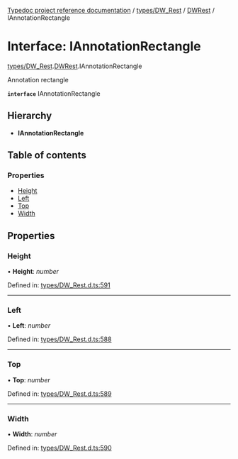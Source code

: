 [Typedoc project reference documentation](../README.md) / [types/DW_Rest](../modules/types_dw_rest.md) / [DWRest](../modules/types_dw_rest.dwrest.md) / IAnnotationRectangle

# Interface: IAnnotationRectangle

[types/DW_Rest](../modules/types_dw_rest.md).[DWRest](../modules/types_dw_rest.dwrest.md).IAnnotationRectangle

Annotation rectangle

**`interface`** IAnnotationRectangle

## Hierarchy

* **IAnnotationRectangle**

## Table of contents

### Properties

- [Height](types_dw_rest.dwrest.iannotationrectangle.md#height)
- [Left](types_dw_rest.dwrest.iannotationrectangle.md#left)
- [Top](types_dw_rest.dwrest.iannotationrectangle.md#top)
- [Width](types_dw_rest.dwrest.iannotationrectangle.md#width)

## Properties

### Height

• **Height**: *number*

Defined in: [types/DW_Rest.d.ts:591](https://github.com/DocuWare/REST-Sample-TS/blob/6f07cff/src/types/DW_Rest.d.ts#L591)

___

### Left

• **Left**: *number*

Defined in: [types/DW_Rest.d.ts:588](https://github.com/DocuWare/REST-Sample-TS/blob/6f07cff/src/types/DW_Rest.d.ts#L588)

___

### Top

• **Top**: *number*

Defined in: [types/DW_Rest.d.ts:589](https://github.com/DocuWare/REST-Sample-TS/blob/6f07cff/src/types/DW_Rest.d.ts#L589)

___

### Width

• **Width**: *number*

Defined in: [types/DW_Rest.d.ts:590](https://github.com/DocuWare/REST-Sample-TS/blob/6f07cff/src/types/DW_Rest.d.ts#L590)
